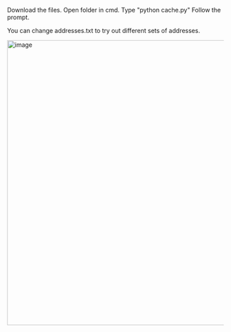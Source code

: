 Download the files.
Open folder in cmd.
Type "python cache.py"
Follow the prompt.

You can change addresses.txt to try out different sets of addresses.

<img width="662" alt="image" src="https://github.com/user-attachments/assets/40b77a68-46bd-42f2-bdc9-bbcbaa525f65">
